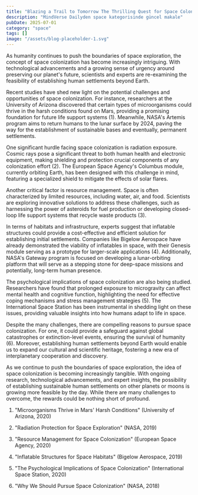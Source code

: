 ```yaml
---
title: "Blazing a Trail to Tomorrow The Thrilling Quest for Space Colonization and Earths Next Frontier"
description: "MindVerse Dailyden space kategorisinde güncel makale"
pubDate: 2025-07-01
category: "space"
tags: []
image: "/assets/blog-placeholder-1.svg"
---
```


As humanity continues to push the boundaries of space exploration, the concept of space colonization has become increasingly intriguing. With technological advancements and a growing sense of urgency around preserving our planet's future, scientists and experts are re-examining the feasibility of establishing human settlements beyond Earth.

Recent studies have shed new light on the potential challenges and opportunities of space colonization. For instance, researchers at the University of Arizona discovered that certain types of microorganisms could thrive in the harsh conditions found on Mars, providing a promising foundation for future life support systems (1). Meanwhile, NASA's Artemis program aims to return humans to the lunar surface by 2024, paving the way for the establishment of sustainable bases and eventually, permanent settlements.

One significant hurdle facing space colonization is radiation exposure. Cosmic rays pose a significant threat to both human health and electronic equipment, making shielding and protection crucial components of any colonization effort (2). The European Space Agency's Columbus module, currently orbiting Earth, has been designed with this challenge in mind, featuring a specialized shield to mitigate the effects of solar flares.

Another critical factor is resource management. Space is often characterized by limited resources, including water, air, and food. Scientists are exploring innovative solutions to address these challenges, such as harnessing the power of asteroids for fuel production or developing closed-loop life support systems that recycle waste products (3).

In terms of habitats and infrastructure, experts suggest that inflatable structures could provide a cost-effective and efficient solution for establishing initial settlements. Companies like Bigelow Aerospace have already demonstrated the viability of inflatables in space, with their Genesis module serving as a prototype for larger-scale applications (4). Additionally, NASA's Gateway program is focused on developing a lunar-orbiting platform that will serve as a stepping stone for deep-space missions and potentially, long-term human presence.

The psychological implications of space colonization are also being studied. Researchers have found that prolonged exposure to microgravity can affect mental health and cognitive function, highlighting the need for effective coping mechanisms and stress management strategies (5). The International Space Station has been instrumental in shedding light on these issues, providing valuable insights into how humans adapt to life in space.

Despite the many challenges, there are compelling reasons to pursue space colonization. For one, it could provide a safeguard against global catastrophes or extinction-level events, ensuring the survival of humanity (6). Moreover, establishing human settlements beyond Earth would enable us to expand our cultural and scientific heritage, fostering a new era of interplanetary cooperation and discovery.

As we continue to push the boundaries of space exploration, the idea of space colonization is becoming increasingly tangible. With ongoing research, technological advancements, and expert insights, the possibility of establishing sustainable human settlements on other planets or moons is growing more feasible by the day. While there are many challenges to overcome, the rewards could be nothing short of profound.

1. "Microorganisms Thrive in Mars' Harsh Conditions" (University of Arizona, 2020)

2. "Radiation Protection for Space Exploration" (NASA, 2019)

3. "Resource Management for Space Colonization" (European Space Agency, 2020)

4. "Inflatable Structures for Space Habitats" (Bigelow Aerospace, 2019)

5. "The Psychological Implications of Space Colonization" (International Space Station, 2020)

6. "Why We Should Pursue Space Colonization" (NASA, 2018)